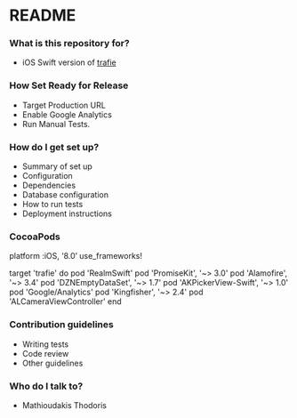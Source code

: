 # README #

### What is this repository for? ###

* iOS Swift version of [trafie](https://www.trafie.com)

### How Set Ready for Release ###

* Target Production URL
* Enable Google Analytics
* Run Manual Tests.

### How do I get set up? ###

* Summary of set up
* Configuration
* Dependencies
* Database configuration
* How to run tests
* Deployment instructions

### CocoaPods ###
platform :iOS, ‘8.0’
use_frameworks!

target 'trafie' do
    pod 'RealmSwift'
    pod 'PromiseKit', '~> 3.0'
    pod 'Alamofire', '~> 3.4'
    pod 'DZNEmptyDataSet', '~> 1.7'
    pod 'AKPickerView-Swift', '~> 1.0'
    pod 'Google/Analytics'
    pod 'Kingfisher', '~> 2.4'
    pod 'ALCameraViewController'
end

### Contribution guidelines ###

* Writing tests
* Code review
* Other guidelines

### Who do I talk to? ###

* Mathioudakis Thodoris